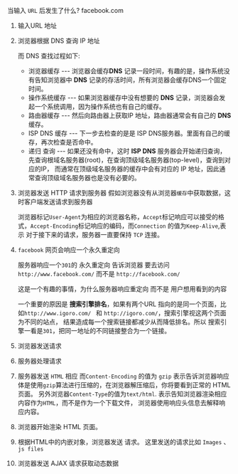 当输入 `URL` 后发生了什么? facebook.com

1. 输入URL 地址
2. 浏览器根据 DNS 查询 IP 地址
   
   而 DNS 查找过程如下:
   + 浏览器缓存 --- 浏览器会缓存**DNS** 记录一段时间，有趣的是，操作系统没有告知浏览器中 **DNS** 记录的存活时间，所有浏览器会缓存DNS一个固定时间。
   + 操作系统缓存 --- 如果浏览器缓存中没有想要的 **DNS** 记录，浏览器会发起一个系统调用，因为操作系统也有自己的缓存。
   + 路由器缓存 --- 然后向路由器上获取IP 地址，路由器通常会有自己的 **DNS** 缓存。
   + ISP DNS 缓存 --- 下一步去检查的是是 ISP DNS服务器。里面有自己的缓存，再次检查是否命中。
   + 递归 查询 --- 如果还没有命中，这时 **ISP DNS** 服务器会开始递归查询，先查询根域名服务器(root)，在查询顶级域名服务器(top-level)，查询到对应的IP，
     而通常在顶级域名服务器的缓存中会有对应的 IP 地址，因此通常查询顶级域名服务器也是没有必要的。
3. 浏览器发送 HTTP 请求到服务器
    假如浏览器没有从浏览器`缓存`中获取数据，这时客户端发送请求到服务器

    浏览器标记`User-Agent`为相应的浏览器名称，`Accept`标记响应可以接受的格式，`Accept-Encoding`标记响应的编码，而`Connection` 的值为`Keep-Alive`,表示
    对于接下来的请求，服务器一直要保持 `TCP` 连接。

4. `facebook` 网页会响应一个永久重定向

	服务器响应一个`301`的 永久重定向 告诉浏览器 要去访问 `http://www.facebook.com/` 而不是 `http://facebook.com/`

	这是一个有趣的事情，为什么服务器响应重定向 而不是 用户想用看到的内容

	一个重要的原因是 **搜索引擎排名**，如果有两个URL 指向的是同一个页面，比如`http://www.igoro.com/ ` 和 `http://igoro.com/`，搜索引擎视这两个页面为不同的站点，
	结果造成每一个搜索链接都减少从而降低排名。所以 搜索引擎一看是`301`，把同一地址的不同链接整合为一个链接。

5. 浏览器发送请求
6. 服务器处理请求
7. 服务器发送 `HTML` 相应
	而`Content-Encoding` 的值为 `gzip` 表示告诉浏览器响应体是使用`gzip`算法进行压缩的，在浏览器解压缩后，你将要看到正常的 HTML 页面。
	另外浏览器`Content-Type`的值为`text/html`. 表示告知浏览器渲染相应内容作为`HTML`，而不是作为一个下载文件，
	浏览器使用响应头信息去解释响应内容。
8. 浏览器开始渲染 HTML 页面。
9. 根据HTML中的内嵌对象，浏览器发送 请求。
   这里发送的请求比如 `Images`	、`js files`
10. 浏览器发送 AJAX 请求获取动态数据